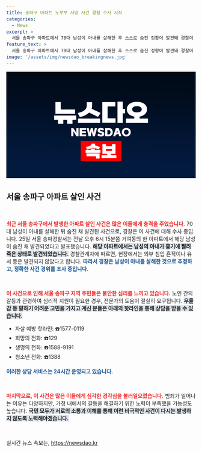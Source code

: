 ```yaml
---
title: 송파구 아파트 노부부 사망 사건 경찰 수사 시작
categories:
  - News
excerpt: >
  서울 송파구 아파트에서 70대 남성이 아내를 살해한 후 스스로 숨진 정황이 발견돼 경찰이 수사에 나섰습니다. 외부 침입 흔적 없이 일어난 이 충격적인 사건의 진실은 무엇일까요?
feature_text: >
  서울 송파구 아파트에서 70대 남성이 아내를 살해한 후 스스로 숨진 정황이 발견돼 경찰이 수사에 나섰습니다. 외부 침입 흔적 없이 일어난 이 충격적인 사건의 진실은 무엇일까요?
image: '/assets/img/newsdao_breakingnews.jpg'
---
```


<p><img src="/assets/img/newsdao_breakingnews.jpg" alt="cryptoinkorea 속보" /></p>

<h2 data-ke-size="size26">서울 송파구 아파트 살인 사건</h2>

<p data-ke-size="size16">&nbsp;</p>

<p><b><span style="color: #ee2323;">최근 서울 송파구에서 발생한 아파트 살인 사건은 많은 이들에게 충격을 주었습니다.</span></b> 70대 남성이 아내를 살해한 뒤 숨진 채 발견된 사건으로, 경찰은 이 사건에 대해 수사 중입니다. 25일 서울 송파경찰서는 전날 오후 6시 15분쯤 거여동의 한 아파트에서 해당 남성이 숨진 채 발견되었다고 발표했습니다. <b><span style="background-color: #21538527;">해당 아파트에서는 남성의 아내가 흉기에 찔려 죽은 상태로 발견되었습니다.</span></b> 경찰관계자에 따르면, 현장에서는 외부 침입 흔적이나 유서 등은 발견되지 않았다고 합니다. <b><span style="color: #1a5490;">따라서 경찰은 남성이 아내를 살해한 것으로 추정하고, 정확한 사건 경위를 조사 중입니다.</span></b> </p>

<p data-ke-size="size16">&nbsp;</p>

<p><b><span style="color: #ee2323;">이 사건으로 인해 서울 송파구 지역 주민들은 불안한 심리를 느끼고 있습니다.</span></b> 노인 간의 갈등과 관련하여 심리적 지원이 필요한 경우, 전문가의 도움이 절실히 요구됩니다. <b><span style="background-color: #21538527;">우울감 등 말하기 어려운 고민을 가지고 계신 분들은 아래의 핫라인을 통해 상담을 받을 수 있습니다.</span></b> </p>

<ul>
    <li>자살 예방 핫라인: ☎️1577-0119</li>
    <li>희망의 전화: ☎️129</li>
    <li>생명의 전화: ☎️1588-9191</li>
    <li>청소년 전화: ☎️1388</li>
</ul>

<p><b><span style="color: #1a5490;">이러한 상담 서비스는 24시간 운영되고 있습니다.</span></b> </p>

<p data-ke-size="size16">&nbsp;</p>

<p><b><span style="color: #ee2323;">마지막으로, 이 사건은 많은 이들에게 심각한 경각심을 불러일으켰습니다.</span></b> 범죄가 일어나는 이유는 다양하지만, 가정 내에서의 갈등을 해결하기 위한 노력이 부족했을 가능성도 높습니다. <b><span style="background-color: #21538527;">국민 모두가 서로의 소통과 이해를 통해 이런 비극적인 사건이 다시는 발생하지 않도록 노력해야겠습니다.</span></b> </p>

<p data-ke-size="size16">&nbsp;</p>
실시간 뉴스 속보는, <a href="https://newsdao.kr" rel="dofollow">https://newsdao.kr</a>


